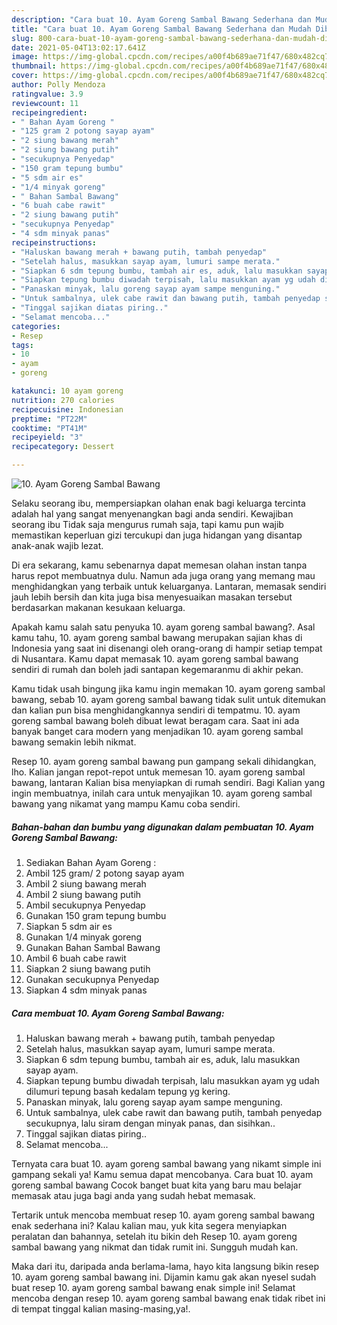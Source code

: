 ```yaml
---
description: "Cara buat 10. Ayam Goreng Sambal Bawang Sederhana dan Mudah Dibuat"
title: "Cara buat 10. Ayam Goreng Sambal Bawang Sederhana dan Mudah Dibuat"
slug: 800-cara-buat-10-ayam-goreng-sambal-bawang-sederhana-dan-mudah-dibuat
date: 2021-05-04T13:02:17.641Z
image: https://img-global.cpcdn.com/recipes/a00f4b689ae71f47/680x482cq70/10-ayam-goreng-sambal-bawang-foto-resep-utama.jpg
thumbnail: https://img-global.cpcdn.com/recipes/a00f4b689ae71f47/680x482cq70/10-ayam-goreng-sambal-bawang-foto-resep-utama.jpg
cover: https://img-global.cpcdn.com/recipes/a00f4b689ae71f47/680x482cq70/10-ayam-goreng-sambal-bawang-foto-resep-utama.jpg
author: Polly Mendoza
ratingvalue: 3.9
reviewcount: 11
recipeingredient:
- " Bahan Ayam Goreng "
- "125 gram 2 potong sayap ayam"
- "2 siung bawang merah"
- "2 siung bawang putih"
- "secukupnya Penyedap"
- "150 gram tepung bumbu"
- "5 sdm air es"
- "1/4 minyak goreng"
- " Bahan Sambal Bawang"
- "6 buah cabe rawit"
- "2 siung bawang putih"
- "secukupnya Penyedap"
- "4 sdm minyak panas"
recipeinstructions:
- "Haluskan bawang merah + bawang putih, tambah penyedap"
- "Setelah halus, masukkan sayap ayam, lumuri sampe merata."
- "Siapkan 6 sdm tepung bumbu, tambah air es, aduk, lalu masukkan sayap ayam."
- "Siapkan tepung bumbu diwadah terpisah, lalu masukkan ayam yg udah dilumuri tepung basah kedalam tepung yg kering."
- "Panaskan minyak, lalu goreng sayap ayam sampe menguning."
- "Untuk sambalnya, ulek cabe rawit dan bawang putih, tambah penyedap secukupnya, lalu siram dengan minyak panas, dan sisihkan.."
- "Tinggal sajikan diatas piring.."
- "Selamat mencoba..."
categories:
- Resep
tags:
- 10
- ayam
- goreng

katakunci: 10 ayam goreng 
nutrition: 270 calories
recipecuisine: Indonesian
preptime: "PT22M"
cooktime: "PT41M"
recipeyield: "3"
recipecategory: Dessert

---
```



![10. Ayam Goreng Sambal Bawang](https://img-global.cpcdn.com/recipes/a00f4b689ae71f47/680x482cq70/10-ayam-goreng-sambal-bawang-foto-resep-utama.jpg)

Selaku seorang ibu, mempersiapkan olahan enak bagi keluarga tercinta adalah hal yang sangat menyenangkan bagi anda sendiri. Kewajiban seorang ibu Tidak saja mengurus rumah saja, tapi kamu pun wajib memastikan keperluan gizi tercukupi dan juga hidangan yang disantap anak-anak wajib lezat.

Di era  sekarang, kamu sebenarnya dapat memesan olahan instan tanpa harus repot membuatnya dulu. Namun ada juga orang yang memang mau menghidangkan yang terbaik untuk keluarganya. Lantaran, memasak sendiri jauh lebih bersih dan kita juga bisa menyesuaikan masakan tersebut berdasarkan makanan kesukaan keluarga. 



Apakah kamu salah satu penyuka 10. ayam goreng sambal bawang?. Asal kamu tahu, 10. ayam goreng sambal bawang merupakan sajian khas di Indonesia yang saat ini disenangi oleh orang-orang di hampir setiap tempat di Nusantara. Kamu dapat memasak 10. ayam goreng sambal bawang sendiri di rumah dan boleh jadi santapan kegemaranmu di akhir pekan.

Kamu tidak usah bingung jika kamu ingin memakan 10. ayam goreng sambal bawang, sebab 10. ayam goreng sambal bawang tidak sulit untuk ditemukan dan kalian pun bisa menghidangkannya sendiri di tempatmu. 10. ayam goreng sambal bawang boleh dibuat lewat beragam cara. Saat ini ada banyak banget cara modern yang menjadikan 10. ayam goreng sambal bawang semakin lebih nikmat.

Resep 10. ayam goreng sambal bawang pun gampang sekali dihidangkan, lho. Kalian jangan repot-repot untuk memesan 10. ayam goreng sambal bawang, lantaran Kalian bisa menyiapkan di rumah sendiri. Bagi Kalian yang ingin membuatnya, inilah cara untuk menyajikan 10. ayam goreng sambal bawang yang nikamat yang mampu Kamu coba sendiri.

<!--inarticleads1-->

##### Bahan-bahan dan bumbu yang digunakan dalam pembuatan 10. Ayam Goreng Sambal Bawang:

1. Sediakan  Bahan Ayam Goreng :
1. Ambil 125 gram/ 2 potong sayap ayam
1. Ambil 2 siung bawang merah
1. Ambil 2 siung bawang putih
1. Ambil secukupnya Penyedap
1. Gunakan 150 gram tepung bumbu
1. Siapkan 5 sdm air es
1. Gunakan 1/4 minyak goreng
1. Gunakan  Bahan Sambal Bawang
1. Ambil 6 buah cabe rawit
1. Siapkan 2 siung bawang putih
1. Gunakan secukupnya Penyedap
1. Siapkan 4 sdm minyak panas




<!--inarticleads2-->

##### Cara membuat 10. Ayam Goreng Sambal Bawang:

1. Haluskan bawang merah + bawang putih, tambah penyedap
1. Setelah halus, masukkan sayap ayam, lumuri sampe merata.
1. Siapkan 6 sdm tepung bumbu, tambah air es, aduk, lalu masukkan sayap ayam.
1. Siapkan tepung bumbu diwadah terpisah, lalu masukkan ayam yg udah dilumuri tepung basah kedalam tepung yg kering.
1. Panaskan minyak, lalu goreng sayap ayam sampe menguning.
1. Untuk sambalnya, ulek cabe rawit dan bawang putih, tambah penyedap secukupnya, lalu siram dengan minyak panas, dan sisihkan..
1. Tinggal sajikan diatas piring..
1. Selamat mencoba...




Ternyata cara buat 10. ayam goreng sambal bawang yang nikamt simple ini gampang sekali ya! Kamu semua dapat mencobanya. Cara buat 10. ayam goreng sambal bawang Cocok banget buat kita yang baru mau belajar memasak atau juga bagi anda yang sudah hebat memasak.

Tertarik untuk mencoba membuat resep 10. ayam goreng sambal bawang enak sederhana ini? Kalau kalian mau, yuk kita segera menyiapkan peralatan dan bahannya, setelah itu bikin deh Resep 10. ayam goreng sambal bawang yang nikmat dan tidak rumit ini. Sungguh mudah kan. 

Maka dari itu, daripada anda berlama-lama, hayo kita langsung bikin resep 10. ayam goreng sambal bawang ini. Dijamin kamu gak akan nyesel sudah buat resep 10. ayam goreng sambal bawang enak simple ini! Selamat mencoba dengan resep 10. ayam goreng sambal bawang enak tidak ribet ini di tempat tinggal kalian masing-masing,ya!.

